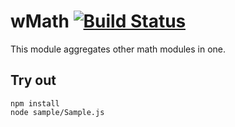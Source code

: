 
# wMath [![Build Status](https://travis-ci.org/Wandalen/wMath.svg?branch=master)](https://travis-ci.org/Wandalen/wMath)

This module aggregates other math modules in one.

## Try out
```
npm install
node sample/Sample.js
```
